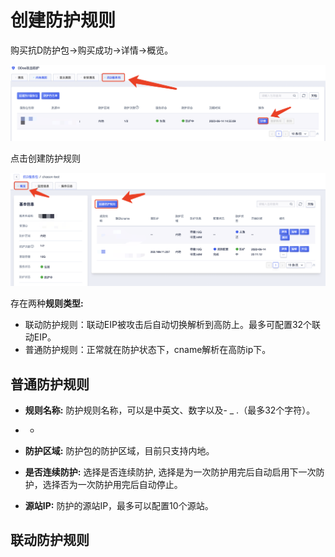 

# 创建防护规则

购买抗D防护包-\>购买成功-\>详情-\>概览。

![](/images/uadssp/opintro/create_rule_1.png)

点击创建防护规则

![](/images/uadssp/opintro/create_rule_2.png)

存在两种**规则类型:**

- 联动防护规则：联动EIP被攻击后自动切换解析到高防上。最多可配置32个联动EIP。
- 普通防护规则：正常就在防护状态下，cname解析在高防ip下。

## 普通防护规则

- **规则名称:** 防护规则名称，可以是中英文、数字以及- \_ .（最多32个字符）。
- - 

- **防护区域:** 防护包的防护区域，目前只支持内地。
- **是否连续防护:** 选择是否连续防护, 选择是为一次防护用完后自动启用下一次防护，选择否为一次防护用完后自动停止。
- **源站IP:** 防护的源站IP，最多可以配置10个源站。





## 联动防护规则
